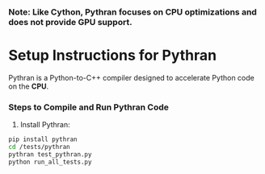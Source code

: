 ### Note: Like Cython, Pythran focuses on CPU optimizations and does not provide GPU support.
# Setup Instructions for Pythran

Pythran is a Python-to-C++ compiler designed to accelerate Python code on the **CPU**.

### Steps to Compile and Run Pythran Code

1. Install Pythran:
```bash
pip install pythran
cd /tests/pythran
pythran test_pythran.py
python run_all_tests.py
```